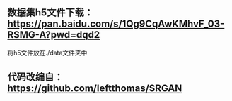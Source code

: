## 数据集h5文件下载：https://pan.baidu.com/s/1Qg9CqAwKMhvF_03-RSMG-A?pwd=dqd2 
将h5文件放在./data文件夹中

## 代码改编自：https://github.com/leftthomas/SRGAN